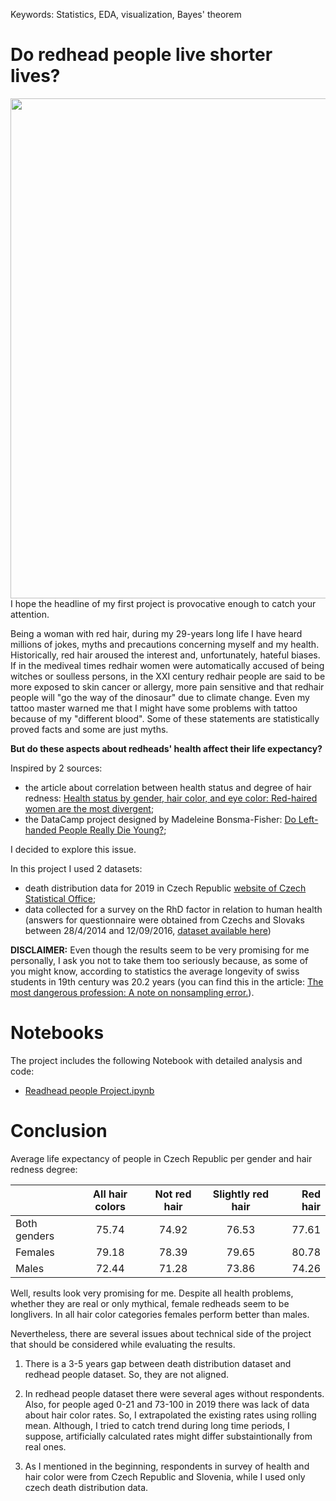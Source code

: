 Keywords: Statistics, EDA, visualization, Bayes' theorem
 
# Do redhead people live shorter lives?

<img src="https://gingerparrot.co.uk/wp/wp-content/uploads/2018/06/group-of-redheads.jpeg" width="800"> 
I hope the headline of my first project is provocative enough to catch your attention.

Being a woman with red hair, during my 29-years long life I have heard millions of jokes, myths and precautions concerning myself and my health. Historically, red hair aroused the interest and, unfortunately, hateful biases. If in the mediveal times redhair women were automatically accused of being witches or soulless persons, in the XXI century redhair people are said to be more exposed to skin cancer or allergy, more pain sensitive and that redhair people will "go the way of the dinosaur" due to climate change. Even my tattoo master warned me that I might have some problems with tattoo because of my "different blood". Some of these statements are statistically proved facts and some are just myths.

**But do these aspects about redheads' health affect their life expectancy?**

Inspired by 2 sources:
- the article about correlation between health status and degree of hair redness: [Health status by gender, hair color, and eye color: Red-haired women are the most divergent](https://www.ncbi.nlm.nih.gov/pmc/articles/PMC5746253/);
- the DataCamp project designed by Madeleine Bonsma-Fisher: [Do Left-handed People Really Die Young?](https://learn.datacamp.com/projects/479);

I decided to explore this issue.

In this project I used 2 datasets:
- death distribution data for 2019 in Czech Republic [website of Czech Statistical Office](https://www.czso.cz/csu/czso/demographic-yearbook-of-the-czech-republic-2019);
- data collected for a survey on the RhD factor in relation to human health (answers for questionnaire were obtained from Czechs and Slovaks between 28/4/2014 and 12/09/2016, [dataset available here](https://figshare.com/s/6a02dd5cec0f90b69db9))

**DISCLAIMER:**
Even though the results seem to be very promising for me personally, I ask you not to take them too seriously because, as some of you might know, according to statistics the average longevity of swiss students in 19th century was 20.2 years (you can find this in the article: [The most dangerous profession: A note on nonsampling error.](https://psycnet.apa.org/doiLanding?doi=10.1037%2F1082-989X.4.3.250)).


# Notebooks
The project includes the following Notebook with detailed analysis and code:
- [Readhead people Project.ipynb](https://github.com/ElinaAizenberg/Readhead-people---Project/blob/main/Readhead%20people%20Project.ipynb)

# Conclusion

Average life expectancy of people in Czech Republic per gender and hair redness degree:

|	                | All hair colors |	Not red hair | Slightly red hair | Red hair |
| -------------   |:---------------:|:------------:|:-----------------:| --------:|
| Both genders	  |    75.74        |   74.92      |	      76.53      |	 77.61  |
| Females	        |    79.18	      |   78.39	     |        79.65	     |   80.78  |
| Males	          |    72.44        |	  71.28	     |        73.86	     |   74.26  |

Well, results look very promising for me. Despite all health problems, whether they are real or only mythical, female redheads seem to be longlivers. In all hair color categories females perform better than males.

Nevertheless, there are several issues about technical side of the project that should be considered while evaluating the results.

1. There is a 3-5 years gap between death distribution dataset and redhead people dataset. So, they are not aligned.

2. In redhead people dataset there were several ages without respondents. Also, for people aged 0-21 and 73-100 in 2019 there was lack of data about hair color rates. So, I extrapolated the existing rates using rolling mean. Although, I tried to catch trend during long time periods, I suppose, artificially calculated rates might differ substaintionally from real ones.

3. As I mentioned in the beginning, respondents in survey of health and hair color were from Czech Republic and Slovenia, while I used only czech death distribution data.
